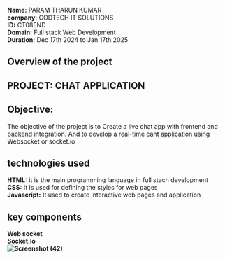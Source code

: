 
**Name:** PARAM THARUN KUMAR<br>
**company:** CODTECH IT SOLUTIONS<br>
**ID:** CT08END<br>
**Domain:** Full stack Web Development<br>
**Duration:** Dec 17th 2024 to Jan 17th 2025<br>
## Overview of the project
## PROJECT: CHAT APPLICATION
## Objective: 
 The objective of the project is to Create a live chat app with frontend and backend integration.
 And to develop a real-time caht application using Websocket or socket.io
## technologies used
**HTML:** it is the main programming language in full stach development <br>
**CSS:** It is used for defining the styles for web pages <br>
**Javascript:** It used to create interactive web pages and application<br>
## key components 
**Web socket**<br>
**Socket.Io**<br>
**![Screenshot (42)](https://github.com/user-attachments/assets/010b668b-5421-4685-b2bc-19c094d15a45)**
